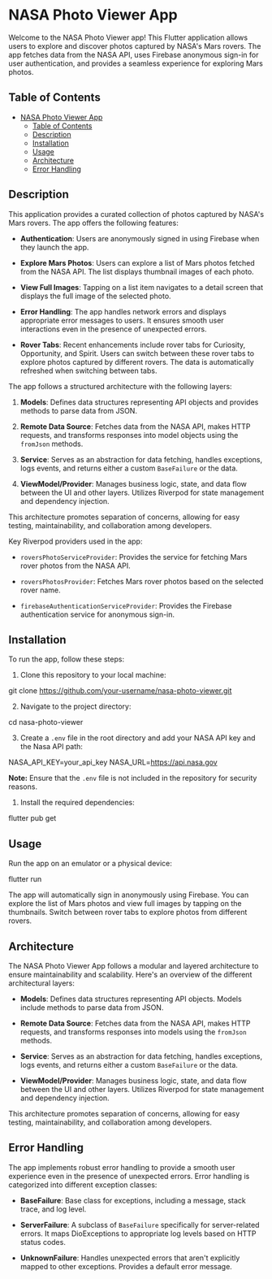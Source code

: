 # NASA Photo Viewer App

Welcome to the NASA Photo Viewer app! This Flutter application allows users to explore and discover photos captured by NASA's Mars rovers. The app fetches data from the NASA API, uses Firebase anonymous sign-in for user authentication, and provides a seamless experience for exploring Mars photos.

## Table of Contents

- [NASA Photo Viewer App](#nasa-photo-viewer-app)
  - [Table of Contents](#table-of-contents)
  - [Description](#description)
  - [Installation](#installation)
  - [Usage](#usage)
  - [Architecture](#architecture)
  - [Error Handling](#error-handling)

## Description

This application provides a curated collection of photos captured by NASA's Mars rovers. The app offers the following features:

- **Authentication**: Users are anonymously signed in using Firebase when they launch the app.

- **Explore Mars Photos**: Users can explore a list of Mars photos fetched from the NASA API. The list displays thumbnail images of each photo.

- **View Full Images**: Tapping on a list item navigates to a detail screen that displays the full image of the selected photo.

- **Error Handling**: The app handles network errors and displays appropriate error messages to users. It ensures smooth user interactions even in the presence of unexpected errors.

- **Rover Tabs**: Recent enhancements include rover tabs for Curiosity, Opportunity, and Spirit. Users can switch between these rover tabs to explore photos captured by different rovers. The data is automatically refreshed when switching between tabs.

The app follows a structured architecture with the following layers:

1. **Models**: Defines data structures representing API objects and provides methods to parse data from JSON.

2. **Remote Data Source**: Fetches data from the NASA API, makes HTTP requests, and transforms responses into model objects using the `fromJson` methods.

3. **Service**: Serves as an abstraction for data fetching, handles exceptions, logs events, and returns either a custom `BaseFailure` or the data.

4. **ViewModel/Provider**: Manages business logic, state, and data flow between the UI and other layers. Utilizes Riverpod for state management and dependency injection.

This architecture promotes separation of concerns, allowing for easy testing, maintainability, and collaboration among developers.

Key Riverpod providers used in the app:

- `roversPhotoServiceProvider`: Provides the service for fetching Mars rover photos from the NASA API.

- `roversPhotosProvider`: Fetches Mars rover photos based on the selected rover name.

- `firebaseAuthenticationServiceProvider`: Provides the Firebase authentication service for anonymous sign-in.

## Installation

To run the app, follow these steps:

1. Clone this repository to your local machine:

git clone https://github.com/your-username/nasa-photo-viewer.git



2. Navigate to the project directory:

cd nasa-photo-viewer

3. Create a `.env` file in the root directory and add your NASA API key and the Nasa API path:

NASA_API_KEY=your_api_key
NASA_URL=https://api.nasa.gov


**Note:** Ensure that the `.env` file is not included in the repository for security reasons.

1. Install the required dependencies:

flutter pub get

## Usage

Run the app on an emulator or a physical device:

flutter run

The app will automatically sign in anonymously using Firebase. You can explore the list of Mars photos and view full images by tapping on the thumbnails. Switch between rover tabs to explore photos from different rovers.

## Architecture

The NASA Photo Viewer App follows a modular and layered architecture to ensure maintainability and scalability. Here's an overview of the different architectural layers:

- **Models**: Defines data structures representing API objects. Models include methods to parse data from JSON.

- **Remote Data Source**: Fetches data from the NASA API, makes HTTP requests, and transforms responses into models using the `fromJson` methods.

- **Service**: Serves as an abstraction for data fetching, handles exceptions, logs events, and returns either a custom `BaseFailure` or the data.

- **ViewModel/Provider**: Manages business logic, state, and data flow between the UI and other layers. Utilizes Riverpod for state management and dependency injection.

This architecture promotes separation of concerns, allowing for easy testing, maintainability, and collaboration among developers.

## Error Handling

The app implements robust error handling to provide a smooth user experience even in the presence of unexpected errors. Error handling is categorized into different exception classes:

- **BaseFailure**: Base class for exceptions, including a message, stack trace, and log level.

- **ServerFailure**: A subclass of `BaseFailure` specifically for server-related errors. It maps DioExceptions to appropriate log levels based on HTTP status codes.

- **UnknownFailure**: Handles unexpected errors that aren't explicitly mapped to other exceptions. Provides a default error message.

